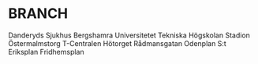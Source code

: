 # BRANCH
Danderyds Sjukhus
Bergshamra
Universitetet
Tekniska Högskolan
Stadion
Östermalmstorg
T-Centralen
Hötorget
Rådmansgatan
Odenplan
S:t Eriksplan
Fridhemsplan
